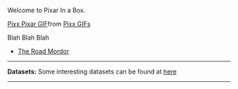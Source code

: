 
Welcome to Pixar In a Box.  

<p align="center">
<div class="tenor-gif-embed" data-postid="14006253" data-share-method="host" data-aspect-ratio="1.78571" data-width="100%"><a href="https://tenor.com/view/pixx-pixar-lamp-pixar-gif-14006253">Pixx Pixar GIF</a>from <a href="https://tenor.com/search/pixx-gifs">Pixx GIFs</a></div> <script type="text/javascript" async src="https://tenor.com/embed.js"></script>
</p>

Blah Blah Blah 

<p>
      <ul>
        <li><a href="https://merrickmath.github.io/MerrickMath.github.io-UnderstandingStatistics/challenge1.html"> The Road Mordor </a> </li>
      </ul>
</p>

---

**Datasets:** Some interesting datasets can be found at  <a href="https://drive.google.com/drive/folders/1lQuOh4jgyZ4GioinfvCYvqRxbOgDn6Be?usp=sharing"> here </a>

___





